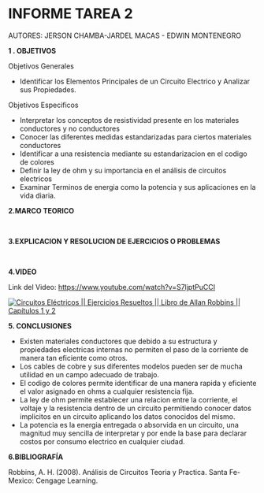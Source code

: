 # INFORME TAREA 2 

AUTORES: JERSON CHAMBA-JARDEL MACAS - EDWIN MONTENEGRO

**1 . OBJETIVOS**

Objetivos Generales
*  Identificar los Elementos Principales de un Circuito Electrico y Analizar sus Propiedades.

Objetivos Especificos

* Interpretar los conceptos de resistividad presente en los materiales conductores y no conductores
* Conocer las diferentes medidas estandarizadas para ciertos materiales conductores
* Identificar a una resistencia mediante su estandarizacion en el codigo de colores
* Definir la ley de ohm y su importancia en el análisis de circuitos electricos
* Examinar Terminos de energia como la potencia y sus aplicaciones en la vida diaria. 



**2.MARCO TEORICO**

![]( )
![]()



**3.EXPLICACION Y RESOLUCION DE EJERCICIOS O PROBLEMAS**

![]()
![]()
![]()


**4.VIDEO**

Link del Video: https://www.youtube.com/watch?v=S7ljptPuCCI

[![Circuitos Eléctricos || Ejercicios Resueltos || Libro de Allan Robbins || Capítulos 1 y 2](https://img.youtube.com/vi/S7ljptPuCCI/0.jpg)](https://www.youtube.com/watch?v=S7ljptPuCCI)

**5. CONCLUSIONES**

* Existen materiales conductores que debido a su estructura y propiedades electricas internas no permiten el paso de la corriente de manera tan eficiente como otros.
* Los cables de cobre y sus diferentes modelos pueden ser de mucha utilidad en un campo adecuado de trabajo.
* El codigo de colores permite identificar de una manera rapida y eficiente el valor asignado en ohms a cualquier resistencia fija.
* La ley de ohm permite establecer una relacion entre la corriente, el voltaje y la resistencia dentro de un circuito permitiendo conocer datos implicitos en un circuito aplicando los datos conocidos del mismo.
* La potencia es la energia entregada o absorvida en un circuito, una magnitud muy sencilla de interpretar y por ende la base para declarar costos por consumo electrico en cualquier ciudad.

**6.BIBLIOGRAFÍA**

Robbins, A. H. (2008). Análisis de Circuitos Teoria y Practica. Santa Fe-Mexico: Cengage Learning.
